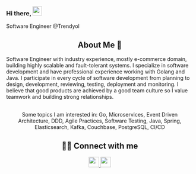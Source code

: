 ### Hi there,  <img src="https://media.giphy.com/media/hvRJCLFzcasrR4ia7z/giphy.gif" width="25px"> 
Software Engineer @Trendyol
<br/>

<h2 align="center">
About Me 🎈 
</h2>
Software Engineer with industry experience, mostly e-commerce domain, building highly scalable and fault-tolerant systems. I specialize in software development and have professional experience working with Golang and Java. I participate in every cycle of software development from planning to design, development, reviewing, testing, deployment and monitoring. I believe that good products are achieved by a good team culture so I value teamwork and building strong relationships.
</p>
<center>
<br>
Some topics I am interested in: Go, Microservices, Event Driven Architecture, DDD, Agile Practices, Software Testing, Java, Spring, Elasticsearch, Kafka, Couchbase, PostgreSQL, CI/CD

<h2 align="center">
🤝🏻 Connect with me 
</h2>
  
<p align="center">
<a href="https://medium.com/@tugrulbayrak" target="_blank">
    <img height="28" src="https://cdn4.iconfinder.com/data/icons/social-media-rounded-corners/512/Medium_rounded_cr-306.png"/>
</a>
  
<a href="https://www.linkedin.com/in/tugrulbayrak" target="_blank">
    <img height="28" src="https://cdn2.iconfinder.com/data/icons/social-icon-3/512/social_style_3_in-306.png"/>
</a>
</p> 
  
